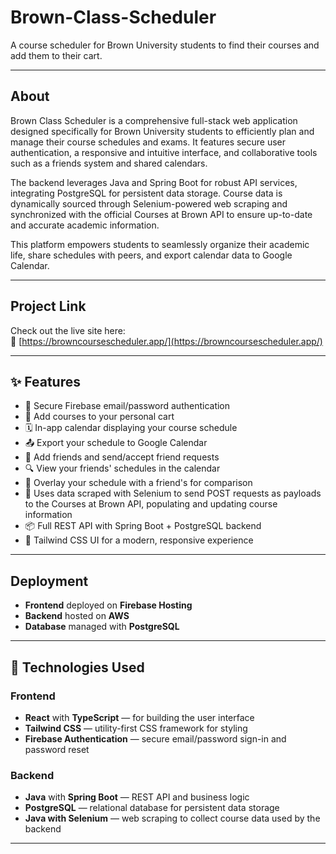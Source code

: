 # Brown-Class-Scheduler


A course scheduler for Brown University students to find their courses and add them to their cart.

---

## About

Brown Class Scheduler is a comprehensive full-stack web application designed specifically for Brown University students to efficiently plan and manage their course schedules and exams. It features secure user authentication, a responsive and intuitive interface, and collaborative tools such as a friends system and shared calendars.

The backend leverages Java and Spring Boot for robust API services, integrating PostgreSQL for persistent data storage. Course data is dynamically sourced through Selenium-powered web scraping and synchronized with the official Courses at Brown API to ensure up-to-date and accurate academic information.

This platform empowers students to seamlessly organize their academic life, share schedules with peers, and export calendar data to Google Calendar.

---

## Project Link

Check out the live site here:  
🔗 [https://browncoursescheduler.app/](https://browncoursescheduler.app/)

---

## ✨ Features

- 🔐 Secure Firebase email/password authentication  
- 🧾 Add courses to your personal cart  
- 🗓️ In-app calendar displaying your course schedule  
- 📤 Export your schedule to Google Calendar  
- 👥 Add friends and send/accept friend requests  
- 🔍 View your friends' schedules in the calendar  
- 🧩 Overlay your schedule with a friend's for comparison  
- 🐍 Uses data scraped with Selenium to send POST requests as payloads to the Courses at Brown API, populating and updating course information  
- 📦 Full REST API with Spring Boot + PostgreSQL backend  
- 🎨 Tailwind CSS UI for a modern, responsive experience  
  

---

## Deployment

- **Frontend** deployed on **Firebase Hosting**  
- **Backend** hosted on **AWS**  
- **Database** managed with **PostgreSQL**

---

## 🧱 Technologies Used

### Frontend
- **React** with **TypeScript** — for building the user interface  
- **Tailwind CSS** — utility-first CSS framework for styling  
- **Firebase Authentication** — secure email/password sign-in and password reset  

### Backend
- **Java** with **Spring Boot** — REST API and business logic  
- **PostgreSQL** — relational database for persistent data storage  
- **Java with Selenium** — web scraping to collect course data used by the backend 
---


